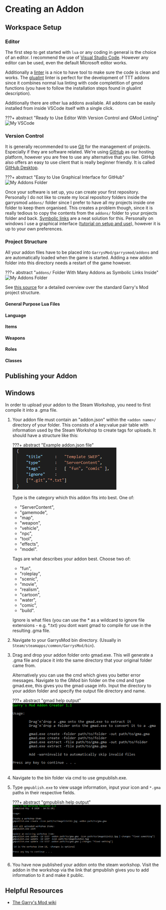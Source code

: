 # Creating an Addon

## Workspace Setup

### Editor

The first step to get started with `lua` or any coding in general is the choice of an editor. I recommend the use of [Visual Studio Code](https://code.visualstudio.com/). However any editor can be used, even the default Microsoft editor works.

Additionally a [linter](https://en.wikipedia.org/wiki/Lint_(software)) is a nice to have tool to make sure the code is clean and works. The [glualint](https://marketplace.visualstudio.com/items?itemName=goz3rr.vscode-glualint) linter is perfect for the development of TTT addons since it combines normal lua linting with code completition of gmod functions (you have to follow the installation steps found in glualint description).

Additionally there are other lua addons available. All addons can be easily installed from inside VSCode itself with a single click.

???+ abstract "Ready to Use Editor With Version Control and GMod Linting"
    ![My VSCode](../../assets/images/article/vscode.png)

### Version Control

It is generally recommended to use [Git](https://git-scm.com/) for the management of projects. Especially if they are software related. We're using [GitHub](http://github.com/) as our hosting platform, however you are free to use any alternative that you like. GitHub also offers an easy to use client that is really beginner friendly. It is called [GitHub Desktop](https://desktop.github.com/).

???+ abstract "Easy to Use Graphical Interface for GitHub"
    ![My Addons Folder](../../assets/images/article/github.png)

Once your software is set up, you can create your first repository. Personally I do not like to create my local repository folders inside the garrysmod `addons/` folder since I prefer to have all my projects inside one folder to keep them organised. This creates a problem though, since it is really tedious to copy the contents from the `addons/` folder to your projects folder and back. [Symbolic links](https://en.wikipedia.org/wiki/Symbolic_link) are a neat solution for this. Personally on windows I use a graphical interface ([tutorial on setup and use](https://www.howtogeek.com/howto/16226/complete-guide-to-symbolic-links-symlinks-on-windows-or-linux/)), however it is up to your own preferences.

### Project Structure

All your addon files have to be placed into `GarrysMod/garrysmod/addons` and are automatically loaded when the game is started. Adding a new addon folder into this directory needs a restart of the game however.

???+ abstract "`addons/` Folder With Many Addons as Symbolic Links Inside"
    ![My Addons Folder](../../assets/images/article/folder.png)

See [this source](https://wiki.facepunch.com/gmod/Lua_Folder_Structure) for a detailed overview over the standard Garry's Mod project structure.

#### General Purpose Lua Files

#### Language

#### Items

#### Weapons

#### Roles

#### Classes

## Publishing your Addon

## Windows

In order to upload your addon to the Steam Workshop, you need to first compile it into a .gma file.

1. Your addon file must contain an "addon.json" within the `<addon name>/` directory of your folder. This consists of a key:value pair table with information used by the Steam
Workshop to create tags for uploads.
    It should have a structure like this:

    ???+ abstract "Example addon.json file"
        ![addon_json.png](../../assets/images/article/addon_json.png)

    Type is the category which this addon fits into best. One of:

    - "ServerContent",
    - "gamemode",
    - "map",
    - "weapon",
    - "vehicle",
    - "npc",
    - "tool",
    - "effects",
    - "model".

    Tags are what describes your addon best. Choose two of:

    - "fun",
    - "roleplay",
    - "scenic",
    - "movie",
    - "realism",
    - "cartoon",
    - "water",
    - "comic",
    - "build".

    Ignore is what files (you can use the \* as a wildcard to ignore file extensions - e.g. \*.txt) you dont want gmad to compile for use in the resulting .gma file.

1. Navigate to your GarrysMod bin directory. (Usually in `Steam/steamapps/common/GarrysMod/bin`).

1. Drag and drop your addon folder onto gmad.exe. This will generate a .gma file and place it into the same directory that your original folder came from.

    Alternatively you can use the cmd which gives you better error messages. Navigate to the GMod bin folder on the cmd and type gmad.exe, this gives you the gmad usage info. Input the directory to your addon folder and specify the output file directory and name.
    
    ???+ abstract "gmad help output"
        ![gmad_info.png](../../assets/images/article/gmad_info.png)

1. Navigate to the bin folder via cmd to use gmpublish.exe.

1. Type `gmpublish.exe` to view usage information, input your icon and `*.gma` paths in their respective fields.

    ???+ abstract "gmpublish help output"
        ![gmpublish_info.png](../../assets/images/article/gmpublish_info.png)

1. You have now published your addon onto the steam workshop. Visit the addon in the workshop via the link that gmpublish gives you to add information to it and make it public.

## Helpful Resources

* [The Garry's Mod wiki](https://wiki.facepunch.com/)
